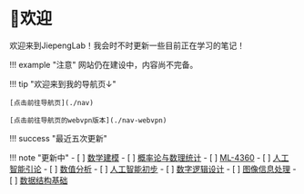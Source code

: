 # 👋欢迎

欢迎来到JiepengLab！我会时不时更新一些目前正在学习的笔记！

!!! example "注意"
    网站仍在建设中，内容尚不完备。

!!! tip "欢迎来到我的导航页↓"

    [点击前往导航页](./nav)

    [点击前往导航页的webvpn版本](./nav-webvpn)

!!! success "最近五次更新"

!!! note "更新中"
    - [ ] [数学建模](./Fundemental/Mathematical%20Modeling)
    - [ ] [概率论与数理统计](./Fundemental/Probability%20and%20Mathematical%20Statistics)
    - [ ] [ML-4360](./CS/ML-4360/)
    - [ ] [人工智能引论](./CS/Introduction-to-AI/)
    - [ ] [数值分析](./CS/NA/)
    - [ ] [人工智能初步](./CS/AI_Start/)
    - [ ] [数字逻辑设计](./CS/DigitalDesign/)
    - [ ] [图像信息处理](./CS/DIP/)
    - [ ] [数据结构基础](./CS/FDS/)
